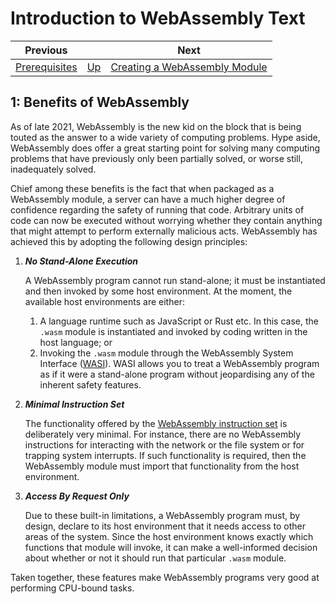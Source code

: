 # Introduction to WebAssembly Text

| Previous | | Next
|---|---|---
| [Prerequisites](../00/) | [Up](/chriswhealy/introduction-to-web-assembly-text) | [Creating a WebAssembly Module](../02/)

## 1: Benefits of WebAssembly

As of late 2021, WebAssembly is the new kid on the block that is being touted as the answer to a wide variety of computing problems.  Hype aside, WebAssembly does offer a great starting point for solving many computing problems that have previously only been partially solved, or worse still, inadequately solved.

Chief among these benefits is the fact that when packaged as a WebAssembly module, a server can have a much higher degree of confidence regarding the safety of running that code.  Arbitrary units of code can now be executed without worrying whether they contain anything that might attempt to perform externally malicious acts.  WebAssembly has achieved this by adopting the following design principles:

1. ***No Stand-Alone Execution***

   A WebAssembly program cannot run stand-alone; it must be instantiated and then invoked by some host environment.  At the moment, the available host environments are either:
   1. A language runtime such as JavaScript or Rust etc.  In this case, the `.wasm` module is instantiated and invoked by coding written in the host language; or
   1. Invoking the `.wasm` module through the WebAssembly System Interface ([WASI](https://wasi.dev/)).  WASI allows you to treat a WebAssembly program as if it were a stand-alone program without jeopardising any of the inherent safety features.

1. ***Minimal Instruction Set***

   The functionality offered by the [WebAssembly instruction set](https://pengowray.github.io/wasm-ops/) is deliberately very minimal.  For instance, there are no WebAssembly instructions for interacting with the network or the file system or for trapping system interrupts.  If such functionality is required, then the WebAssembly module must import that functionality from the host environment.

1. ***Access By Request Only***

   Due to these built-in limitations, a WebAssembly program must, by design, declare to its host environment that it needs access to other areas of the system.  Since the host environment knows exactly which functions that module will invoke, it can make a well-informed decision about whether or not it should run that particular `.wasm` module.

Taken together, these features make WebAssembly programs very good at performing CPU-bound tasks.
